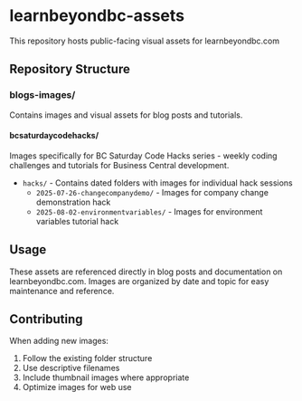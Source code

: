 # learnbeyondbc-assets

This repository hosts public-facing visual assets for learnbeyondbc.com

## Repository Structure

### blogs-images/
Contains images and visual assets for blog posts and tutorials.

#### bcsaturdaycodehacks/
Images specifically for BC Saturday Code Hacks series - weekly coding challenges and tutorials for Business Central development.

- `hacks/` - Contains dated folders with images for individual hack sessions
  - `2025-07-26-changecompanydemo/` - Images for company change demonstration hack
  - `2025-08-02-environmentvariables/` - Images for environment variables tutorial hack

## Usage

These assets are referenced directly in blog posts and documentation on learnbeyondbc.com. Images are organized by date and topic for easy maintenance and reference.

## Contributing

When adding new images:
1. Follow the existing folder structure
2. Use descriptive filenames
3. Include thumbnail images where appropriate
4. Optimize images for web use
